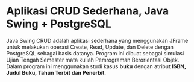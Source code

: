 # **Aplikasi CRUD Sederhana, Java Swing + PostgreSQL**
Java Swing CRUD adalah aplikasi sederhana yang menggunakan JFrame untuk melakukan operasi Create, Read, Update, dan Delete dengan PostgreSQL sebagai basis datanya.
Program ini dibuat sebagai simulasi Ujian Tengah Semester mata kuliah Pemrograman Berorientasi Objek. Dalam program ini menggunakan studi kasus **buku** dengan atribut **ISBN, Judul Buku, Tahun Terbit dan Penerbit**.

